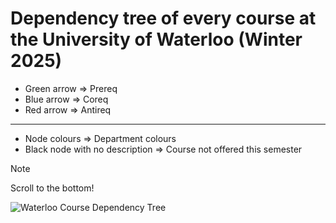 # Dependency tree of every course at the University of Waterloo (Winter 2025)

- Green arrow => Prereq
- Blue arrow => Coreq
- Red arrow => Antireq
---
- Node colours => Department colours
- Black node with no description => Course not offered this semester

> [!NOTE]
> Scroll to the bottom!

![Waterloo Course Dependency Tree](https://github.com/echometerain/UWDepTree/blob/8b878b1638600867728f447d9ab95973bd33e9e5/Waterloo%20Course%20Dependency%20Tree.gv.svg)
